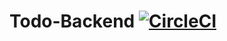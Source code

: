 # Todo-Backend [![CircleCI](https://dl.circleci.com/status-badge/img/gh/rmetel/todo-backend/tree/main.svg?style=svg&circle-token=98e57f1bb2c2f96a7e3c26397c457a092a3a4b77)](https://dl.circleci.com/status-badge/redirect/gh/rmetel/todo-backend/tree/main)
